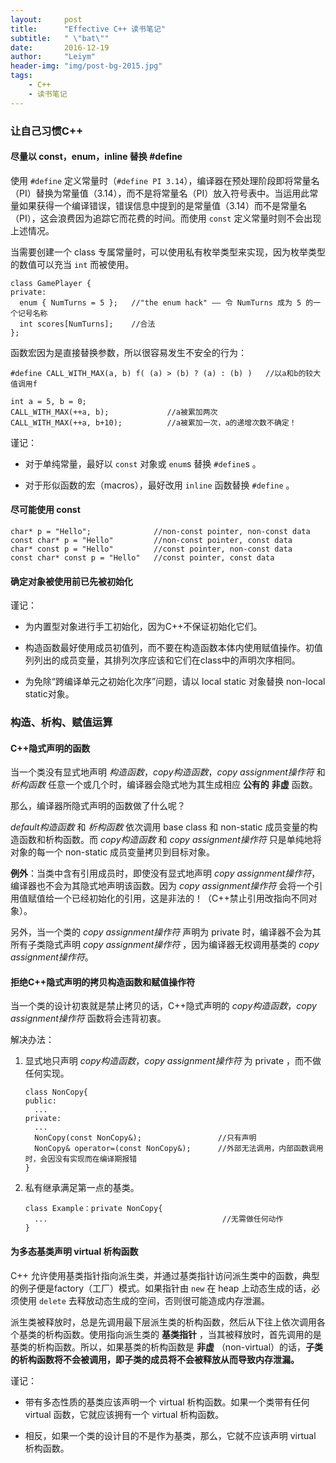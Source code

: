 ```yaml
---
layout:     post
title:      "Effective C++ 读书笔记"
subtitle:   " \"bat\""
date:       2016-12-19
author:     "Leiym"
header-img: "img/post-bg-2015.jpg"
tags:
    - C++
    - 读书笔记
---
```


### 让自己习惯C++

#### 尽量以 const，enum，inline 替换 #define

使用 `#define` 定义常量时（`#define PI 3.14`），编译器在预处理阶段即将常量名（PI）替换为常量值（3.14），而不是将常量名（PI）放入符号表中。当运用此常量如果获得一个编译错误，错误信息中提到的是常量值（3.14）而不是常量名（PI），这会浪费因为追踪它而花费的时间。而使用 `const` 定义常量时则不会出现上述情况。

当需要创建一个 class 专属常量时，可以使用私有枚举类型来实现，因为枚举类型的数值可以充当 `int` 而被使用。

```
class GamePlayer {
private:
  enum { NumTurns = 5 };   //"the enum hack" —— 令 NumTurns 成为 5 的一个记号名称
  int scores[NumTurns];    //合法
};
```

函数宏因为是直接替换参数，所以很容易发生不安全的行为：

```
#define CALL_WITH_MAX(a, b) f( (a) > (b) ? (a) : (b) )   //以a和b的较大值调用f

int a = 5, b = 0;
CALL_WITH_MAX(++a, b);             //a被累加两次
CALL_WITH_MAX(++a, b+10);          //a被累加一次，a的递增次数不确定！
```

谨记：

* 对于单纯常量，最好以 `const` 对象或 `enum`s 替换 `#define`s 。

* 对于形似函数的宏（macros），最好改用 `inline` 函数替换 `#define` 。

#### 尽可能使用 const

```
char* p = "Hello";              //non-const pointer, non-const data
const char* p = "Hello"         //non-const pointer, const data
char* const p = "Hello"         //const pointer, non-const data
const char* const p = "Hello"   //const pointer, const data
```

#### 确定对象被使用前已先被初始化

谨记：

* 为内置型对象进行手工初始化，因为C++不保证初始化它们。

* 构造函数最好使用成员初值列，而不要在构造函数本体内使用赋值操作。初值列列出的成员变量，其排列次序应该和它们在class中的声明次序相同。

* 为免除“跨编译单元之初始化次序”问题，请以 local static 对象替换 non-local static对象。

### 构造、析构、赋值运算

#### C++隐式声明的函数

当一个类没有显式地声明 *构造函数*，*copy构造函数*，*copy assignment操作符* 和 *析构函数* 任意一个或几个时，编译器会隐式地为其生成相应 **公有的** **非虚** 函数。

那么，编译器所隐式声明的函数做了什么呢？

 *default构造函数* 和 *析构函数* 依次调用 base class 和 non-static 成员变量的构造函数和析构函数。而 *copy构造函数* 和 *copy assignment操作符* 只是单纯地将对象的每一个 non-static 成员变量拷贝到目标对象。

 **例外**：当类中含有引用成员时，即使没有显式地声明 *copy assignment操作符*，编译器也不会为其隐式地声明该函数。因为 *copy assignment操作符* 会将一个引用值赋值给一个已经初始化的引用，这是非法的！（C++禁止引用改指向不同对象）。

 另外，当一个类的 *copy assignment操作符* 声明为 private 时，编译器不会为其所有子类隐式声明 *copy assignment操作符* ，因为编译器无权调用基类的 *copy assignment操作符*。

#### 拒绝C++隐式声明的拷贝构造函数和赋值操作符

当一个类的设计初衷就是禁止拷贝的话，C++隐式声明的 *copy构造函数*，*copy assignment操作符* 函数将会违背初衷。

解决办法：

1. 显式地只声明 *copy构造函数*，*copy assignment操作符* 为 private ，而不做任何实现。

    ```
    class NonCopy{
    public:
      ...
    private:
      ...
      NonCopy(const NonCopy&);                 //只有声明
      NonCopy& operator=(const NonCopy&);      //外部无法调用，内部函数调用时，会因没有实现而在编译期报错
    }
    ```

2. 私有继承满足第一点的基类。

    ```
    class Example：private NonCopy{
      ...                                       //无需做任何动作
    }
    ```

#### 为多态基类声明 virtual 析构函数

C++ 允许使用基类指针指向派生类，并通过基类指针访问派生类中的函数，典型的例子便是factory（工厂）模式。如果指针由 `new` 在 heap 上动态生成的话，必须使用 `delete` 去释放动态生成的空间，否则很可能造成内存泄漏。

派生类被释放时，总是先调用最下层派生类的析构函数，然后从下往上依次调用各个基类的析构函数。使用指向派生类的 **基类指针** ，当其被释放时，首先调用的是基类的析构函数。所以，如果基类的析构函数是 **非虚** （non-virtual）的话，**子类的析构函数将不会被调用，即子类的成员将不会被释放从而导致内存泄漏。**

谨记：

* 带有多态性质的基类应该声明一个 virtual 析构函数。如果一个类带有任何 virtual 函数，它就应该拥有一个 virtual 析构函数。

* 相反，如果一个类的设计目的不是作为基类，那么，它就不应该声明 virtual 析构函数。

####
